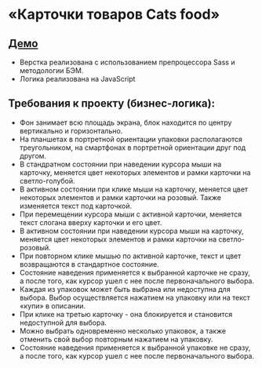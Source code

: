 # «Карточки товаров Cats food» 

## [Демо](https://nfdmitry.github.io/Product-cards-Cats-food/)

- Верстка реализована c использованием препроцессора Sass и методологии БЭМ.
- Логика реализована на JavaScript 

## Требования к проекту (бизнес-логика):

- Фон занимает всю площадь экрана, блок находится по центру вертикально и горизонтально.
- На планшетах в портретной ориентации упаковки располагаются треугольником, на смартфонах в портретной ориентации друг под другом.
- В стандратном состоянии при наведении курсора мыши на карточку, меняется цвет некоторых элементов и рамки карточки на светло-голубой.
- В активном состоянии при клике мыши на карточку, меняется цвет некоторых элементов и рамки карточки на розовый. Также изменяется текст под карточкой.
- При перемещении курсора мыши с активной карточки, меняется текст слогана вверху карточки и его цвет. 
- В активном состоянии при наведении курсора мыши на карточку, меняется цвет некоторых элементов и рамки карточки на светло-розовый.
- При повторном клике мышью по активной карточке, текст и цвет возвращаются в стандартное состояние.
- Состояние наведения применяется к выбранной карточке не сразу, а после того, как курсор ушел с нее после первоначального выбора.
- Каждая из упаковок может быть выбрана или недоступна для выбора. Выбор осуществляется нажатием на упаковку или на текст «купи» в описании.
- При клике на третью карточку - она блокируется и становится недоступной для выбора.
- Можно выбрать одновременно несколько упаковок, а также отменить свой выбор повторным нажатием на упаковку.
- Состояние наведения применяется к выбранной упаковке не сразу, а после того, как курсор ушел с нее после первоначального выбора.

